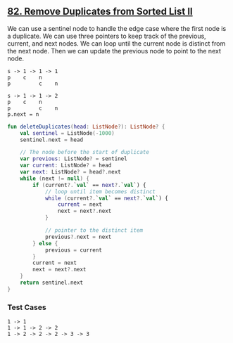 ## [82. Remove Duplicates from Sorted List II](https://leetcode.com/problems/remove-duplicates-from-sorted-list-ii/)

We can use a sentinel node to handle the edge case where the first node is a duplicate. We can use three pointers to keep track of the previous, current, and next nodes. We can loop until the current node is distinct from the next node. Then we can update the previous node to point to the next node.
```
s -> 1 -> 1 -> 1
p    c    n
p         c    n

s -> 1 -> 1 -> 2
p    c    n
p         c    n
p.next = n
```

```kotlin
fun deleteDuplicates(head: ListNode?): ListNode? {
    val sentinel = ListNode(-1000)
    sentinel.next = head

    // The node before the start of duplicate
    var previous: ListNode? = sentinel
    var current: ListNode? = head
    var next: ListNode? = head?.next
    while (next != null) {
        if (current?.`val` == next?.`val`) {
            // loop until item becomes distinct
            while (current?.`val` == next?.`val`) {
                current = next
                next = next?.next
            }

            // pointer to the distinct item
            previous?.next = next
        } else {
            previous = current
        }
        current = next
        next = next?.next
    }
    return sentinel.next
}
```

### Test Cases
```
1 -> 1
1 -> 1 -> 2 -> 2
1 -> 2 -> 2 -> 2 -> 3 -> 3
```